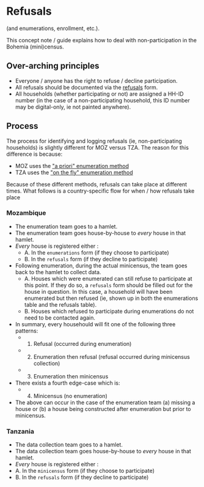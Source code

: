 # Refusals

(and enumerations, enrollment, etc.).

This concept note / guide explains how to deal with non-participation in the Bohemia (mini)census.

## Over-arching principles

- Everyone / anyone has the right to refuse / decline participation.  
- All refusals should be documented via the [refusals](https://github.com/databrew/bohemia/tree/master/forms/refusals) form.  
- All households (whether participating or not) are assigned a HH-ID number (in the case of a non-participating household, this ID number may be digital-only, ie not painted anywhere).

## Process

The process for identifying and logging refusals (ie, non-participating households) is slightly different for MOZ versus TZA. The reason for this difference is because:
- MOZ uses the ["a priori" enumeration method](https://github.com/databrew/bohemia/blob/master/misc/ids.md#method-1-a-priori)  
- TZA uses the ["on the fly" enumeration method](https://github.com/databrew/bohemia/blob/master/misc/ids.md#method-2-on-the-fly)  

Because of these different methods, refusals can take place at different times. What follows is a country-specific flow for when / how refusals take place

### Mozambique

- The enumeration team goes to a hamlet.  
- The enumeration team goes house-by-house to _every_ house in that hamlet.  
- _Every_ house is registered either :
  - A. In the `enumerations` form (if they choose to participate)
  - B. In the `refusals` form (if they decline to participate)
- Following enumeration, during the actual minicensus, the team goes back to the hamlet to collect data.
  - A. Houses which were enumerated can still refuse to participate at this point. If they do so, a `refusals` form should be filled out for the house in question. In this case, a household will have been enumerated but then refused (ie, shown up in both the enumerations table and the refusals table).  
  - B. Houses which refused to participate during enumerations do not need to be contacted again.
- In summary, every househould will fit one of the following three patterns:
  - 1. Refusal (occurred during enumeration)
  - 2. Enumeration then refusal (refusal occurred during minicensus collection)
  - 3. Enumeration then minicensus
- There exists a fourth edge-case which is:
  - 4. Minicensus (no enumeration)
- The above can occur in the case of the enumeration team (a) missing a house or (b) a house being constructed after enumeration but prior to minicensus.

### Tanzania

- The data collection team goes to a hamlet.  
- The data collection team goes house-by-house to _every_ house in that hamlet.
- _Every_ house is registered either :
- A. In the `minicensus` form (if they choose to participate)
- B. In the `refusals` form (if they decline to participate)
